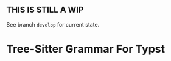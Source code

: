 ## THIS IS STILL A WIP
See branch ```develop``` for current state.

# Tree-Sitter Grammar For Typst

